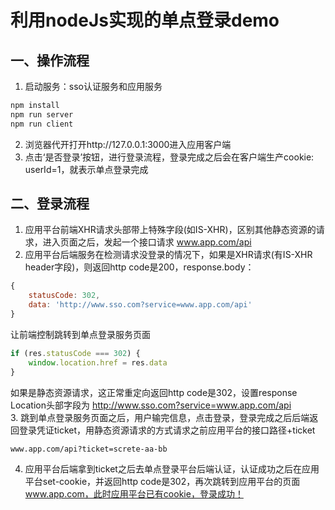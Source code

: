 # 利用nodeJs实现的单点登录demo

## 一、操作流程
1. 启动服务：sso认证服务和应用服务
```bash
npm install
npm run server
npm run client
```
2. 浏览器代开打开http://127.0.0.1:3000进入应用客户端
3. 点击‘是否登录’按钮，进行登录流程，登录完成之后会在客户端生产cookie: userId=1，就表示单点登录完成

## 二、登录流程 
1. 应用平台前端XHR请求头部带上特殊字段(如IS-XHR)，区别其他静态资源的请求，进入页面之后，发起一个接口请求 www.app.com/api
2. 应用平台后端服务在检测请求没登录的情况下，如果是XHR请求(有IS-XHR header字段)，则返回http code是200，response.body：
```javascript
{
    statusCode: 302,
    data: 'http://www.sso.com?service=www.app.com/api'
}
```
让前端控制跳转到单点登录服务页面
```JavaScript
if (res.statusCode === 302) {
    window.location.href = res.data
}
```
如果是静态资源请求，这正常重定向返回http code是302，设置response Location头部字段为 http://www.sso.com?service=www.app.com/api  
3. 跳到单点登录服务页面之后，用户输完信息，点击登录，登录完成之后后端返回登录凭证ticket，用静态资源请求的方式请求之前应用平台的接口路径+ticket
```
www.app.com/api?ticket=screte-aa-bb
```
4. 应用平台后端拿到ticket之后去单点登录平台后端认证，认证成功之后在应用平台set-cookie，并返回http code是302，再次跳转到应用平台的页面 www.app.com，此时应用平台已有cookie，登录成功！
